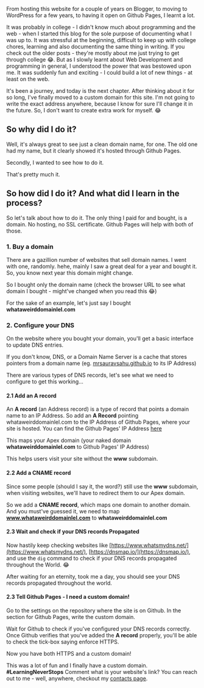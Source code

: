 From hosting this website for a couple of years on Blogger, to moving to WordPress for a few years, to having it open on Github Pages, I learnt a lot.

It was probably in college - I didn't know much about programming and the web - when I started this blog for the sole purpose of documenting what I was up to. It was stressful at the beginning, difficult to keep up with college chores, learning and also documenting the same thing in writing. If you check out the older posts - they're mostly about me just trying to get through college 😂. But as I slowly learnt about Web Development and programming in general, I understood the power that was bestowed upon me. It was suddenly fun and exciting - I could build a lot of new things - at least on the web.

It's been a journey, and today is the next chapter. After thinking about it for so long, I've finally moved to a custom domain for this site. I'm not going to write the exact address anywhere, because I know for sure I'll change it in the future. So, I don't want to create extra work for myself. 😂

## So why did I do it?

Well, it's always great to see just a clean domain name, for one. The old one had my name, but it clearly showed it's hosted through Github Pages.

Secondly, I wanted to see how to do it. 

That's pretty much it.

## So how did I do it? And what did I learn in the process?

So let's talk about how to do it. The only thing I paid for and bought, is a domain. No hosting, no SSL certificate. Github Pages will help with both of those.

### 1. Buy a domain

There are a gazillion number of websites that sell domain names. I went with one, randomly. hehe, mainly I saw a great deal for a year and bought it. So, you know next year this domain might change.

So I bought only the domain name (check the browser URL to see what domain I bought - might've changed when you read this 😂)

For the sake of an example, let's just say I bought <strong>whataweirddomainlel.com</strong>

### 2. Configure your DNS

On the website where you bought your domain, you'll get a basic interface to update DNS entries. 

If you don't know, DNS, or a Domain Name Server is a cache that stores pointers from a domain name (eg. [mrsauravsahu.github.io](https://mrsauravsahu.github.io) to its IP Address)

There are various types of DNS records, let's see what we need to configure to get this working...

#### 2.1 Add an A record

An <strong>A record</strong> (an Address record) is a type of record that points a domain name to an IP Address.
So add an <strong>A Record</strong> pointing whataweirddomainlel.com to the IP Address of Github Pages, where your site is hosted. 
You can find the Github Pages' IP Address [here](https://docs.github.com/en/github/working-with-github-pages/managing-a-custom-domain-for-your-github-pages-site#configuring-an-apex-domain)

This maps your Apex domain (your naked domain <strong>whataweirddomainlel.com</strong> to Github Pages' IP Address)

This helps users visit your site without the <strong>www</strong> subdomain.

#### 2.2 Add a CNAME record

Since some people (should I say it, the word?) still use the <strong>www</strong> subdomain, when visiting websites, we'll have to redirect them to our Apex domain.

So we add a <strong>CNAME record</strong>, which maps one domain to another domain. And you must've guessed it, we need to map <strong>www.whataweirddomainlel.com</strong> to <strong>whataweirddomainlel.com</strong>

#### 2.3 Wait and check if your DNS records Propagated

Now hastily keep checking websites like [https://www.whatsmydns.net/](https://www.whatsmydns.net/), [https://dnsmap.io/](https://dnsmap.io/), and use the `dig` command to check if your DNS records propagated throughout the World. 😂

After waiting for an eternity, took me a day, you should see your DNS records propagated throughout the world.

#### 2.3 Tell Github Pages - I need a custom domain!

Go to the settings on the repository where the site is on Github. In the section for Github Pages, write the custom domain. 

Wait for Github to check if you've configured your DNS records correctly. Once Github verifies that you've added the <strong>A record</strong> properly, you'll be able to check the tick-box saying enforce HTTPS.

Now you have both HTTPS and a custom domain!

This was a lot of fun and I finally have a custom domain. <strong>#LearningNeverStops</strong> Comment what is your website's link? You can reach out to me - well, anywhere, checkout my [contacts page](/socials).
